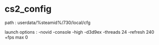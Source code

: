 # cs2_config
path : userdata/%steamid%/730/local/cfg

launch options : -novid -console -high -d3d9ex -threads 24 -refresh 240 +fps max 0

